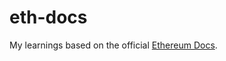 # eth-docs
My learnings based on the official [Ethereum Docs](https://ethereum.org/en/developers/docs/).
